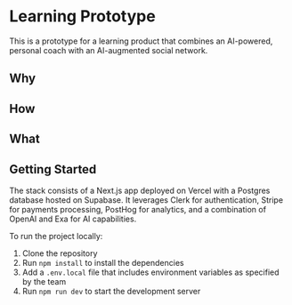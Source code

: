 # Learning Prototype

This is a prototype for a learning product that combines an AI-powered, personal coach with an AI-augmented social network.

## Why

<todo>

## How

<todo>

## What

<todo>

## Getting Started

The stack consists of a Next.js app deployed on Vercel with a Postgres database hosted on Supabase. It leverages Clerk for authentication, Stripe for payments processing, PostHog for analytics, and a combination of OpenAI and Exa for AI capabilities.

To run the project locally:

1. Clone the repository
2. Run `npm install` to install the dependencies
3. Add a `.env.local` file that includes environment variables as specified by the team
4. Run `npm run dev` to start the development server

